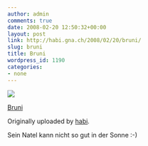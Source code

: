 ```yaml
---
author: admin
comments: true
date: 2008-02-20 12:50:32+00:00
layout: post
link: http://habi.gna.ch/2008/02/20/bruni/
slug: bruni
title: Bruni
wordpress_id: 1190
categories:
- none
---
```



 [![](http://farm3.static.flickr.com/2011/2278829341_c2c3f17f9e_m.jpg)](http://www.flickr.com/photos/habi/2278829341/)
   

 
  [Bruni](http://www.flickr.com/photos/habi/2278829341/)
    

  Originally uploaded by [habi](http://www.flickr.com/people/habi/).
 



Sein Natel kann nicht so gut in der Sonne :-)
  


